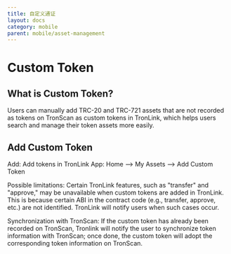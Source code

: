 ```yaml
---
title: 自定义通证
layout: docs
category: mobile
parent: mobile/asset-management
---
```


# Custom Token

## What is Custom Token?

Users can manually add TRC-20 and TRC-721 assets that are not recorded as tokens on TronScan as custom tokens in TronLink, which helps users search and manage their token assets more easily.

## Add Custom Token

Add: Add tokens in TronLink App: Home --> My Assets --> Add Custom Token

Possible limitations: Certain TronLink features, such as "transfer" and "approve," may be unavailable when custom tokens are added in TronLink. This is because certain ABI in the contract code (e.g., transfer, approve, etc.) are not identified. TronLink will notify users when such cases occur.

Synchronization with TronScan: If the custom token has already been recorded on TronScan, Tronlink will notify the user to synchronize token information with TronScan; once done, the custom token will adopt the corresponding token information on TronScan.

